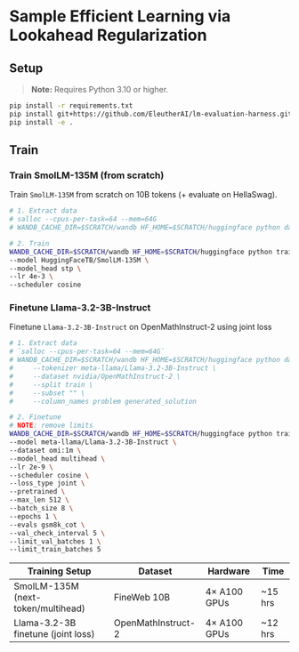 # Sample Efficient Learning via Lookahead Regularization

## Setup
> **Note:** Requires Python 3.10 or higher.
```bash
pip install -r requirements.txt
pip install git+https://github.com/EleutherAI/lm-evaluation-harness.git
pip install -e .
```

## Train

<!-- 
TODO:
[ ] Validate train from scratch setup [IPR]
[ ] Validate finetuning setup
 -->

### Train SmolLM-135M (from scratch)
Train `SmolLM-135M` from scratch on 10B tokens (+ evaluate on HellaSwag).

```bash
# 1. Extract data
# salloc --cpus-per-task=64 --mem=64G
# WANDB_CACHE_DIR=$SCRATCH/wandb HF_HOME=$SCRATCH/huggingface python dataloaders/prepare_hf_ds.py

# 2. Train
WANDB_CACHE_DIR=$SCRATCH/wandb HF_HOME=$SCRATCH/huggingface python train.py \
--model HuggingFaceTB/SmolLM-135M \
--model_head stp \
--lr 4e-3 \
--scheduler cosine
```



### Finetune Llama-3.2-3B-Instruct

Finetune `Llama-3.2-3B-Instruct` on OpenMathInstruct-2 using joint loss 
```bash
# 1. Extract data
# `salloc --cpus-per-task=64 --mem=64G`
# WANDB_CACHE_DIR=$SCRATCH/wandb HF_HOME=$SCRATCH/huggingface python dataloaders/prepare_hf_ds.py \
#     --tokenizer meta-llama/Llama-3.2-3B-Instruct \
#     --dataset nvidia/OpenMathInstruct-2 \
#     --split train \
#     --subset "" \
#     --column_names problem generated_solution 

# 2. Finetune
# NOTE: remove limits
WANDB_CACHE_DIR=$SCRATCH/wandb HF_HOME=$SCRATCH/huggingface python train.py \
--model meta-llama/Llama-3.2-3B-Instruct \
--dataset omi:1m \
--model_head multihead \
--lr 2e-9 \
--scheduler cosine \
--loss_type joint \
--pretrained \
--max_len 512 \
--batch_size 8 \
--epochs 1 \
--evals gsm8k_cot \
--val_check_interval 5 \
--limit_val_batches 1 \
--limit_train_batches 5 
```

<!-- 
DEBUG::
--dataset wikitext --subset wikitext-2-raw-v1  --split "train[:10000]" \ 
-->

| Training Setup                | Dataset         | Hardware      | Time    |
|-------------------------------|-----------------|--------------|---------|
| SmolLM-135M (next-token/multihead) | FineWeb 10B     | 4× A100 GPUs | ~15 hrs |
| Llama-3.2-3B finetune (joint loss) | OpenMathInstruct-2 | 4× A100 GPUs | ~12 hrs |